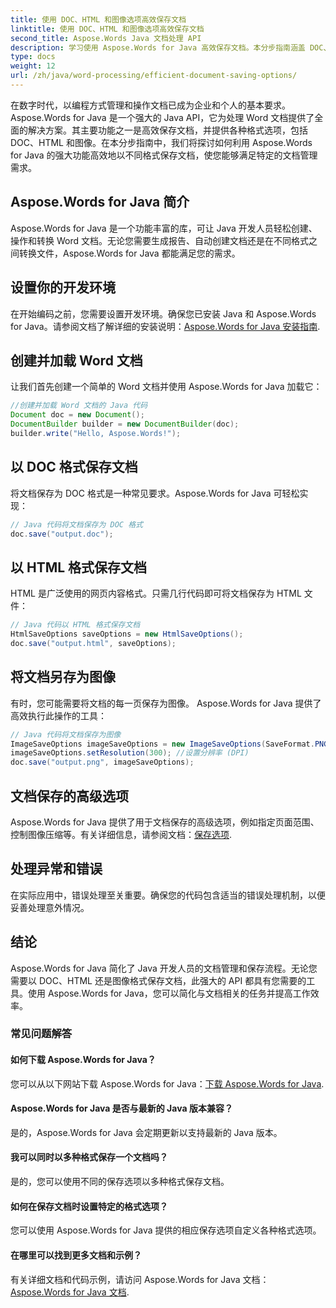 ```yaml
---
title: 使用 DOC、HTML 和图像选项高效保存文档
linktitle: 使用 DOC、HTML 和图像选项高效保存文档
second_title: Aspose.Words Java 文档处理 API
description: 学习使用 Aspose.Words for Java 高效保存文档。本分步指南涵盖 DOC、HTML 和图像选项，可增强您的文档管理技能。
type: docs
weight: 12
url: /zh/java/word-processing/efficient-document-saving-options/
---
```

在数字时代，以编程方式管理和操作文档已成为企业和个人的基本要求。Aspose.Words for Java 是一个强大的 Java API，它为处理 Word 文档提供了全面的解决方案。其主要功能之一是高效保存文档，并提供各种格式选项，包括 DOC、HTML 和图像。在本分步指南中，我们将探讨如何利用 Aspose.Words for Java 的强大功能高效地以不同格式保存文档，使您能够满足特定的文档管理需求。


## Aspose.Words for Java 简介

Aspose.Words for Java 是一个功能丰富的库，可让 Java 开发人员轻松创建、操作和转换 Word 文档。无论您需要生成报告、自动创建文档还是在不同格式之间转换文件，Aspose.Words for Java 都能满足您的需求。

## 设置你的开发环境

在开始编码之前，您需要设置开发环境。确保您已安装 Java 和 Aspose.Words for Java。请参阅文档了解详细的安装说明：[Aspose.Words for Java 安装指南](https://releases.aspose.com/words/java/).

## 创建并加载 Word 文档

让我们首先创建一个简单的 Word 文档并使用 Aspose.Words for Java 加载它：

```java
//创建并加载 Word 文档的 Java 代码
Document doc = new Document();
DocumentBuilder builder = new DocumentBuilder(doc);
builder.write("Hello, Aspose.Words!");
```

## 以 DOC 格式保存文档

将文档保存为 DOC 格式是一种常见要求。Aspose.Words for Java 可轻松实现：

```java
// Java 代码将文档保存为 DOC 格式
doc.save("output.doc");
```

## 以 HTML 格式保存文档

HTML 是广泛使用的网页内容格式。只需几行代码即可将文档保存为 HTML 文件：

```java
// Java 代码以 HTML 格式保存文档
HtmlSaveOptions saveOptions = new HtmlSaveOptions();
doc.save("output.html", saveOptions);
```

## 将文档另存为图像

有时，您可能需要将文档的每一页保存为图像。 Aspose.Words for Java 提供了高效执行此操作的工具：

```java
// Java 代码将文档保存为图像
ImageSaveOptions imageSaveOptions = new ImageSaveOptions(SaveFormat.PNG);
imageSaveOptions.setResolution(300); //设置分辨率 (DPI)
doc.save("output.png", imageSaveOptions);
```

## 文档保存的高级选项

Aspose.Words for Java 提供了用于文档保存的高级选项，例如指定页面范围、控制图像压缩等。有关详细信息，请参阅文档：[保存选项](https://reference.aspose.com/words/java/com.aspose.words/saveoptions/).

## 处理异常和错误

在实际应用中，错误处理至关重要。确保您的代码包含适当的错误处理机制，以便妥善处理意外情况。

## 结论

Aspose.Words for Java 简化了 Java 开发人员的文档管理和保存流程。无论您需要以 DOC、HTML 还是图像格式保存文档，此强大的 API 都具有您需要的工具。使用 Aspose.Words for Java，您可以简化与文档相关的任务并提高工作效率。

### 常见问题解答

#### 如何下载 Aspose.Words for Java？

您可以从以下网站下载 Aspose.Words for Java：[下载 Aspose.Words for Java](https://releases.aspose.com/words/java/).

#### Aspose.Words for Java 是否与最新的 Java 版本兼容？

是的，Aspose.Words for Java 会定期更新以支持最新的 Java 版本。

#### 我可以同时以多种格式保存一个文档吗？

是的，您可以使用不同的保存选项以多种格式保存文档。

#### 如何在保存文档时设置特定的格式选项？

您可以使用 Aspose.Words for Java 提供的相应保存选项自定义各种格式选项。

#### 在哪里可以找到更多文档和示例？

有关详细文档和代码示例，请访问 Aspose.Words for Java 文档：[Aspose.Words for Java 文档](https://reference.aspose.com/words/java/).
